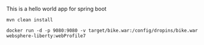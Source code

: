 This is a hello world app for spring boot

`mvn clean install`

`docker run -d -p 9080:9080 -v target/bike.war:/config/dropins/bike.war websphere-liberty:webProfile7`
